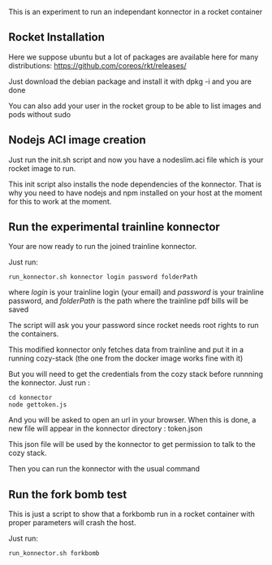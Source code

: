 This is an experiment to run an independant konnector in a rocket container

## Rocket Installation

Here we suppose ubuntu but a lot of packages are available here for many distributions: https://github.com/coreos/rkt/releases/

Just download the debian package and install it with dpkg -i and you are done

You can also add your user in the rocket group to be able to list images and pods without sudo

## Nodejs ACI image creation

Just run the init.sh script and now you have a nodeslim.aci file which is your rocket
image to run.

This init script also installs the node dependencies of the konnector. That is why you need to have
nodejs and npm installed on your host at the moment for this to work at the moment.

## Run the experimental trainline konnector

Your are now ready to run the joined trainline konnector.

Just run:

```
run_konnector.sh konnector login password folderPath
```

where *login* is your trainline login (your email) and *password* is your trainline password, and
*folderPath* is the path where the trainline pdf bills will be saved

The script will ask you your password since rocket needs root rights to run the containers.

This modified konnector only fetches data from trainline and put it in a running cozy-stack (the
one from the docker image works fine with it)

But you will need to get the credentials from the cozy stack before runnning the konnector. Just
run :

```
cd konnector
node gettoken.js
```

And you will be asked to open an url in your browser. When this is done, a new file will appear in
the konnector directory : token.json

This json file will be used by the konnector to get permission to talk to the cozy stack.

Then you can run the konnector with the usual command

## Run the fork bomb test

This is just a script to show that a forkbomb run in a rocket container with proper parameters will
crash the host.

Just run:

```
run_konnector.sh forkbomb
```

